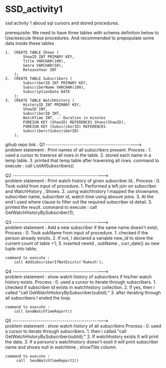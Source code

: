 # SSD_activity1
ssd activity 1 aboud sql cursors and stored procedures. 

prerequisite:
             We need to have three tables with schema definition below to Use/execute these procedures. And recommended to        prepopulate some data inside these tables

      
    1.  CREATE TABLE Shows (
            ShowID INT PRIMARY KEY,
            Title VARCHAR(100),
            Genre VARCHAR(50),
            ReleaseYear INT
        );
    2.  CREATE TABLE Subscribers (
            SubscriberID INT PRIMARY KEY,
            SubscriberName VARCHAR(100),
            SubscriptionDate DATE
        );
    3.  CREATE TABLE WatchHistory (
            HistoryID INT PRIMARY KEY,
            ShowID INT,
            SubscriberID INT,
            WatchTime INT, -- Duration in minutes
            FOREIGN KEY (ShowID) REFERENCES Shows(ShowID),
            FOREIGN KEY (SubscriberID) REFERENCES
            Subscribers(SubscriberID)
        );

gihub repo link : 
Q1 --------------------------------------------->    
    problem statement : Print names of all subscribers present. 
    Process : 
        1. used a cursor to traverse all rows in the table. 
        2. stored each name in a temp table.
        3. printed that temp table after traversing all rows.
    command to execute : 
        call ListAllSubscribers()




Q2 --------------------------------------------->    
    problem statement : Print watch history of given subscriber Id.. 
    Process : 
        0. Took subId from input of procedure.
        1. Performed a left join on subscriber and WatchHistory , Shows. 
        2. using watchhistory I mapped the showname, subscriber name, subscriber id, watch time using abouve joins.
        3. At the end I used where clause to filter out the required subscriber id detail.
        3. printed the result.
    command to execute : 
        call GetWatchHistoryBySubscriber(1);

Q3 --------------------------------------------->    
    problem statement : Add a new subscriber if the same name doesn't exist;
    Process : 
        0. Took subName from input of procedure.
        1. checked if the person already exisits. 
        2. If not,  I declared a variable new_id to store the current count of table +1; 
        3. inserted newId , subName , curr_date() as new tuple into table;
        
    command to execute : 
        call AddSubscriberIfNotExists('Rakesh');

Q4 --------------------------------------------->    
    problem statement : show watch history of subscribers if his/her watch history exists.
    Process : 
        0. used a cursor to iterate through subscribers.
        1. checked if subscriber id exists in watchhistory collection.
        2. If yes,  then i called "call GetWatchHistoryBySubscriber(subId);"
        3. after iterating through all subscribers I ended the loop.
        
    command to execute : 
        call SendWatchTimeReport()

Q5 --------------------------------------------->   
    problem statement : show watch history of all subscribers 
    Process : 
        0. used a cursor to iterate through subscribers.
        1. then i called "call GetWatchHistoryBySubscriber(subId);"
        2. If watchhistory exists It will print the data.
        3. If a persons's watchhistory doesn't exsit it will print subscriber name and shows null in watchtime , showTitle column.
        
    command to execute : 
         call  SendWatchTimeReport2()
